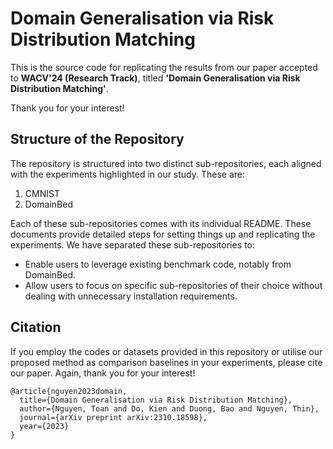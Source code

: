 # Domain Generalisation via Risk Distribution Matching

This is the source code for replicating the results from our paper accepted to **WACV'24 (Research Track)**, titled **'Domain Generalisation via Risk Distribution Matching'**.

Thank you for your interest!

## Structure of the Repository

The repository is structured into two distinct sub-repositories, each aligned with the experiments highlighted in our study. These are:

1. CMNIST
2. DomainBed

Each of these sub-repositories comes with its individual README. These documents provide detailed steps for setting things up and replicating the experiments. We have separated these sub-repositories to:

- Enable users to leverage existing benchmark code, notably from DomainBed.
- Allow users to focus on specific sub-repositories of their choice without dealing with unnecessary installation requirements.

## Citation

If you employ the codes or datasets provided in this repository or utilise our proposed method as comparison baselines in your experiments, please cite our paper. Again, thank you for your interest!
```
@article{nguyen2023domain,
  title={Domain Generalisation via Risk Distribution Matching},
  author={Nguyen, Toan and Do, Kien and Duong, Bao and Nguyen, Thin},
  journal={arXiv preprint arXiv:2310.18598},
  year={2023}
}
```
